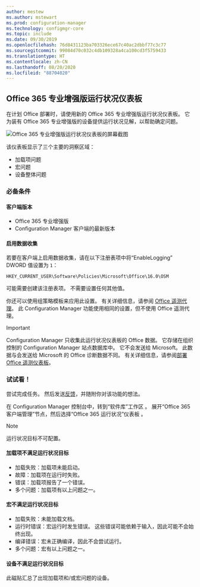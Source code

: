 ```yaml
---
author: mestew
ms.author: mstewart
ms.prod: configuration-manager
ms.technology: configmgr-core
ms.topic: include
ms.date: 09/30/2019
ms.openlocfilehash: 76d8431123ba703326ece67c40ac2dbbf77c3c77
ms.sourcegitcommit: 99084d70c032c4db109328a4ca100cd3f5759433
ms.translationtype: HT
ms.contentlocale: zh-CN
ms.lasthandoff: 08/20/2020
ms.locfileid: "88704020"
---
```

## <a name="office-365-proplus-health-dashboard"></a><a name="bkmk_o365health"></a> Office 365 专业增强版运行状况仪表板

<!--4488301-->

在计划 Office 部署时，请使用新的 Office 365 专业增强版运行状况仪表板。 它为装有 Office 365 专业增强版的设备提供运行状况见解，以帮助确定问题。

![Office 365 专业增强版运行状况仪表板的屏幕截图](../../media/4488301-o365-health.png)

该仪表板显示了三个主要的洞察区域：

- 加载项问题
- 宏问题
- 设备整体问题

### <a name="prerequisites"></a>必备条件

#### <a name="client-versions"></a>客户端版本

- Office 365 专业增强版
- Configuration Manager 客户端的最新版本

#### <a name="enable-data-collection"></a>启用数据收集

若要在客户端上启用数据收集，请在以下注册表项中将“EnableLogging”  DWORD 值设置为 `1`：

`HKEY_CURRENT_USER\Software\Policies\Microsoft\Office\16.0\OSM`

可能需要创建该注册表项。 不需要设置任何其他值。

你还可以使用组策略模板来应用此设置。 有关详细信息，请参阅 [Office 遥测代理](/deployoffice/compat/deploy-telemetry-dashboard#office-telemetry-agent)。 此 Configuration Manager 功能使用相同的设置，但不使用 Office 遥测代理。

> [!IMPORTANT]
> Configuration Manager 只收集此运行状况仪表板的 Office 数据。 它存储在组织控制的 Configuration Manager 站点数据库中。 它不会发送给 Microsoft。 此数据与会发送给 Microsoft 的 Office 诊断数据不同。 有关详细信息，请参阅[部署 Office 遥测仪表板](/deployoffice/compat/deploy-telemetry-dashboard)。

### <a name="try-it-out"></a>试试看！

尝试完成任务。 然后发送[反馈](../../../../understand/find-help.md#product-feedback)，并随附你对该功能的想法。

在 Configuration Manager 控制台中，转到“软件库”工作区  。 展开“Office 365 客户端管理”节点，然后选择“Office 365 运行状况”仪表板   。

> [!NOTE]
> 运行状况目标不可配置。

#### <a name="add-ins-not-meeting-health-goals"></a>加载项不满足运行状况目标

- 加载失败：加载项未能启动。
- 故障：加载项在运行时失败。
- 错误：加载项报告了一个错误。
- 多个问题：加载项有以上问题之一。

#### <a name="macros-not-meeting-health-goals"></a>宏不满足运行状况目标

- 加载失败：未能加载文档。
- 运行时错误：宏运行时发生错误。 这些错误可能依赖于输入，因此可能不会始终出现。
- 编译错误：宏未正确编译，因此不会尝试运行。
- 多个问题：宏有以上问题之一。

#### <a name="devices-not-meeting-health-goals"></a>设备不满足运行状况目标

此磁贴汇总了出现加载项和/或宏问题的设备。